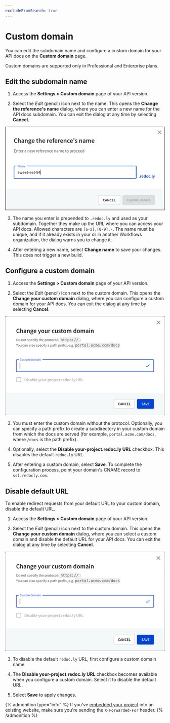 ```yaml
---
excludeFromSearch: true
---
```


# Custom domain

You can edit the subdomain name and configure a custom domain for your API docs on the **Custom domain** page.

Custom domains are supported only in Professional and Enterprise plans.

## Edit the subdomain name

1. Access the **Settings > Custom domain** page of your API version.

2. Select the _Edit_ (pencil) icon next to the name. This opens the **Change the reference's name** dialog, where you can enter a new name for the API docs subdomain. You can exit the dialog at any time by selecting **Cancel**.

![Subdomain name configuration dialog](./images/reference-settings-subdomain.png)

3. The name you enter is prepended to `.redoc.ly` and used as your subdomain. Together they make up the URL where you can access your API docs. Allowed characters are `[a-z],[0-9],-`. The name must be unique, and if it already exists in your or in another Workflows organization, the dialog warns you to change it.

4. After entering a new name, select **Change name** to save your changes. This does not trigger a new build.

## Configure a custom domain

1. Access the **Settings > Custom domain** page of your API version.

2. Select the _Edit_ (pencil) icon next to the custom domain. This opens the **Change your custom domain** dialog, where you can configure a custom domain for your API docs. You can exit the dialog at any time by selecting **Cancel**.

![Custom domain configuration dialog](./images/reference-settings-domain.png)

3. You must enter the custom domain without the protocol. Optionally, you can specify a path prefix to create a subdirectory in your custom domain from which the docs are served (for example, `portal.acme.com/docs`, where `/docs` is the path prefix).

4. Optionally, select the **Disable your-project.redoc.ly URL** checkbox. This disables the default `redoc.ly` URL.

5. After entering a custom domain, select **Save**. To complete the configuration process, point your domain's CNAME record to `ssl.redocly.com`.

## Disable default URL

To enable redirect requests from your default URL to your custom domain, disable the default URL.

1. Access the **Settings > Custom domain** page of your API version.

2. Select the _Edit_ (pencil) icon next to the custom domain. This opens the **Change your custom domain** dialog, where you can select a custom domain and disable the default URL for your API docs. You can exit the dialog at any time by selecting **Cancel**.

![Custom domain configuration dialog](./images/reference-settings-domain.png)

3. To disable the default `redoc.ly` URL, first configure a custom domain name.

4. The **Disable your-project.redoc.ly URL** checkbox becomes available when you configure a custom domain. Select it to disable the default URL.

5. Select **Save** to apply changes.

{% admonition type="info" %}
If you've [embedded your project](../../developer-portal/guides/embedding-portals.md) into an existing website, make sure you're sending the `X-Forwarded-For` header.
{% /admonition %}
